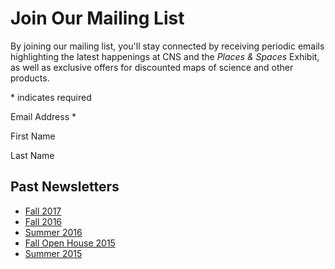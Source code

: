 Join Our Mailing List
=====================

By joining our mailing list, you'll stay connected by receiving periodic emails highlighting the latest happenings at CNS and the _Places & Spaces_ Exhibit, as well as exclusive offers for discounted maps of science and other products.

 <style type="text/css">#mc_embed_signup{background:#fff; clear:left; font:14px Helvetica,Arial,sans-serif; } /* Add your own MailChimp form style overrides in your site stylesheet or in this style block. We recommend moving this block and the preceding CSS link to the HEAD of your HTML file. */</style>

\* indicates required

Email Address \* 

First Name 

Last Name 

<script type="text/javascript" src="//s3.amazonaws.com/downloads.mailchimp.com/js/mc-validate.js"></script><script type="text/javascript">(function($) {window.fnames = new Array(); window.ftypes = new Array();fnames[0]='EMAIL';ftypes[0]='email';fnames[1]='FNAME';ftypes[1]='text';fnames[2]='LNAME';ftypes[2]='text';}(jQuery));var $mcj = jQuery.noConflict(true);</script>

Past Newsletters
----------------

*   [Fall 2017](/docs/newsletters/2017-fall.pdf)
*   [Fall 2016](/docs/newsletters/2016-fall.pdf)
*   [Summer 2016](/docs/newsletters/2016-summer.pdf)
*   [Fall Open House 2015](/docs/newsletters/2015-openhouse.pdf)
*   [Summer 2015](/docs/newsletters/2015-summer.pdf)
